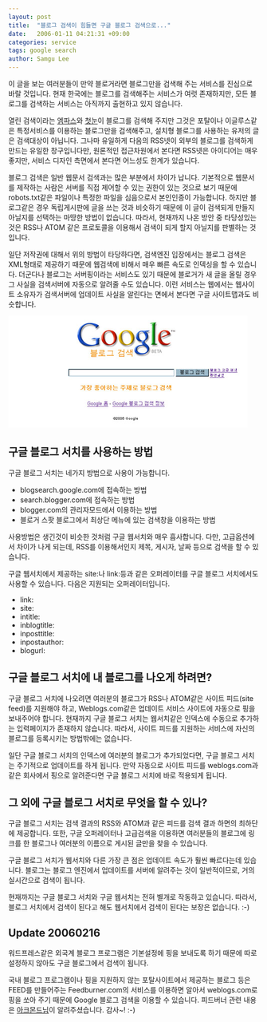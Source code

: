 ```yaml
---
layout: post
title:  "블로그 검색이 힘들면 구글 블로그 검색으로..."
date:   2006-01-11 04:21:31 +09:00
categories: service
tags: google search
author: Samgu Lee
---
```

이 글을 보는 여러분들이 만약 블로거라면 블로그만을 검색해 주는 서비스를 진심으로 바랄 것입니다. 현재 한국에는 블로그를 검색해주는 서비스가 여럿 존재하지만, 모든 블로그를 검색하는 서비스는 아직까지 출현하고 있지 않습니다.

열린 검색이라는 [엠파스](http://search.empas.com/ob_search.html)와 [첫눈](http://blog.1noon.com/)이 블로그를 검색해 주지만 그것은 포탈이나 이글루스같은 특정서비스를 이용하는 블로그만을 검색해주고, 설치형 블로그를 사용하는 유저의 글은 검색대상이 아닙니다. 그나마 유일하게 다음의 RSS넷이 외부의 블로그를 검색하게 만드는 유일한 창구입니다만, 원론적인 접근차원에서 본다면 RSS넷은 아이디어는 매우 좋지만, 서비스 디자인 측면에서 본다면 어느성도 한계가 있습니다.

블로그 검색은 일반 웹문서 검색과는 많은 부분에서 차이가 납니다. 기본적으로 웹문서를 제작하는 사람은 서버를 직접 제어할 수 있는 권한이 있는 것으로 보기 때문에 robots.txt같은 파일이나 특정한 파일을 심음으로서 본인인증이 가능합니다. 하지만 블로그같은 경우 독립게시판에 글을 쓰는 것과 비슷하기 때문에 이 글이 검색되게 만들지 아닐지를 선택하는 마땅한 방법이 없습니다. 따라서, 현재까지 나온 방안 중 타당성있는 것은 RSS나 ATOM 같은 프로토콜을 이용해서 검색이 되게 할지 아닐지를 판별하는 것입니다.

일단 저작권에 대해서 위의 방법이 타당하다면, 검색엔진 입장에서는 블로그 검색은 XML형태로 제공하기 때문에 웹검색에 비해서 매우 빠른 속도로 인덱싱을 할 수 있습니다. 더군다나 블로그는 서버핑이라는 서비스도 있기 때문에 블로거가 새 글을 올릴 경우 그 사실을 검색서버에 자동으로 알려줄 수도 있습니다. 이런 서비스는 웹에서는 웹사이트 소유자가 검색서버에 업데이트 사실을 알린다는 면에서 본다면 구글 사이트맵과도 비슷합니다.

![구글 블로그 서치 메인화면](/assets/google_blog_search.jpg)

## 구글 블로그 서치를 사용하는 방법

구글 블로그 서치는 네가지 방법으로 사용이 가능합니다.

- blogsearch.google.com에 접속하는 방법
- search.blogger.com에 접속하는 방법
- blogger.com의 관리자모드에서 이용하는 방법
- 블로거 스팟 블로그에서 최상단 메뉴에 있는 검색창을 이용하는 방법

사용방법은 생긴것이 비슷한 것처럼 구글 웹서치와 매우 흡사합니다. 다만, 고급옵션에서 차이가 나게 되는데, RSS를 이용해서인지 제목, 게시자, 날짜 등으로 검색을 할 수 있습니다.

구글 웹서치에서 제공하는 site:나 link:등과 같은 오퍼레이터를 구글 블로그 서치에서도 사용할 수 있습니다. 다음은 지원되는 오퍼레이터입니다.

* link:
* site:
* intitle:
* inblogtitle:
* inposttitle:
* inpostauthor:
* blogurl:

## 구글 블로그 서치에 내 블로그를 나오게 하려면?

구글 블로그 서치에 나오려면 여러분의 블로그가 RSS나 ATOM같은 사이트 피드(site feed)를 지원해야 하고, Weblogs.com같은 업데이트 서비스 사이트에 자동으로 핑을 보내주어야 합니다.  현재까지 구글 블로그 서치는 웹서치같은 인덱스에 수동으로 추가하는 입력페이지가 존재하지 않습니다. 따라서, 사이트 피드를 지원하는 서비스에 자신의 블로그를 등록시키는 방법밖에는 없습니다.

일단 구글 블로그 서치의 인덱스에 여러분의 블로그가 추가되었다면, 구글 블로그 서치는 주기적으로 업데이트를 하게 됩니다. 만약 자동으로 사이트 피드를 weblogs.com과 같은 회사에서 핑으로 알려준다면 구글 블로그 서치에 바로 적용되게 됩니다.

## 그 외에 구글 블로그 서치로 무엇을 할 수 있나?

구글 블로그 서치는 검색 결과의 RSS와 ATOM과 같은 피드를 검색 결과 하면의 최하단에 제공합니다. 또한, 구글 오퍼레이터나 고급검색을 이용하면 여러분들의 블로그에 링크를 한 블로그나 여러분의 이름으로 게시된 글만을 찾을 수 있습니다.

구글 블로그 서치가 웹서치와 다른 가장 큰 점은 업데이트 속도가 훨씬 빠르다는데 있습니다. 블로그는 블로그 엔진에서 업데이트를 서버에 알려주는 것이 일반적이므로, 거의 실시간으로 검색이 됩니다.

현재까지는 구글 블로그 서치와 구글 웹서치는 전혀 별개로 작동하고 있습니다. 따라서, 블로그 서치에서 검색이 된다고 해도 웹서치에서 검색이 된다는 보장은 없습니다. :-)

## Update 20060216

워드프레스같은 외국계 블로그 프로그램은 기본설정에 핑을 보내도록 하기 때문에 따로 설정하지 않아도 구글 블로그에서 검색이 됩니다.

국내 블로그 프로그램이나 핑을 지원하지 않는 포탈사이트에서 제공하는 블로그 등은 FEED를 만들어주는 Feedburner.com의 서비스를 이용하면 알아서 weblogs.com로 핑을 쏘아 주기 때문에 Google 블로그 검색을 이용할 수 있습니다. 피드버너 관련 내용은 [아크몬드님](http://vista.archmond.com/)이 알려주셨습니다. 감사~! :-)
